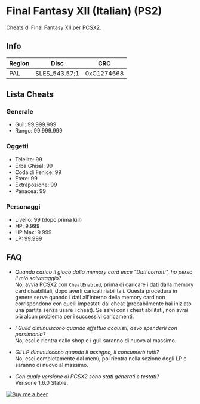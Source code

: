 # Final  Fantasy  XII (Italian) (PS2)
Cheats di Final Fantasy XII per [PCSX2](https://pcsx2.net/).
## Info
| Region | Disc | CRC |
|---|---|---|
|PAL| SLES_543.57;1 | 0xC1274668 |
## Lista Cheats
### Generale
 - Guil: 99.999.999
 - Rango: 99.999.999
### Oggetti
- Telelite: 99
- Erba Ghisal: 99
- Coda di Fenice: 99
- Etere: 99
- Extrapozione: 99
- Panacea: 99
### Personaggi
- Livello: 99 (dopo prima kill)
- HP: 9.999
- HP Max: 9.999
- LP: 99.999
## FAQ
- *Quando carico il gioco dalla memory card esce "Dati corrotti", ho perso il mio salvataggio?*\
No, avvia PCSX2 con `CheatEnabled`, prima di caricare i dati dalla memory card disabilitali, dopo averli caricati riabilitali.
Questa procedura in genere serve quando i dati all'interno della memory card non corrispondono con quelli impostati dai cheat (probabilmente hai iniziato una partita senza usare i cheat). Se salvi con i cheat abilitati, non avrai più alcun problema per i successivi caricamenti.

- *I Guild diminuiscono quando effettuo acquisti, devo spenderli con parsimonia?*\
No, esci e rientra dallo shop e i guil saranno di nuovo al massimo.

- *Gli LP diminuiscono quando li assegno, li consumerò tutti?*\
No, esci completamente dal menù, poi rientra nella sezione degli LP e saranno di nuovo al massimo.

- *Con quale versione di PCSX2 sono stati generati e testati?*\
Verisone 1.6.0 Stable.

[![Buy me a beer](https://www.mbcucciolo.com/cdn/BuyMeaBeer_v1.png)](https://www.buymeacoffee.com/mbcucciolo)
